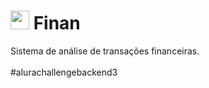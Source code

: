 <p>
<h1><img style="width:30px;" src="https://user-images.githubusercontent.com/65682301/163896947-efb9ad03-d387-408c-bf08-0224ae9109aa.svg"/> Finan</h1>
</p>


Sistema de análise de transações financeiras.<br><br>
#alurachallengebackend3
